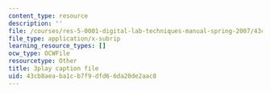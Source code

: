 ```yaml
---
content_type: resource
description: ''
file: /courses/res-5-0001-digital-lab-techniques-manual-spring-2007/43cb8aeaba1cb7f9dfd66da20de2aac8_iinr4-0C0Yc.srt
file_type: application/x-subrip
learning_resource_types: []
ocw_type: OCWFile
resourcetype: Other
title: 3play caption file
uid: 43cb8aea-ba1c-b7f9-dfd6-6da20de2aac8
---
```

